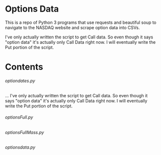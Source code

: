 # Options Data

This is a repo of Python 3 programs that use requests and beautiful soup to navigate to the NASDAQ website and scrape option data into CSVs.

I've only actually written the script to get Call data. So even though it says "option data" it's actually only Call Data right now. I will eventually write the Put portion of the script.

# Contents

###### optiondates.py
... I've only actually written the script to get Call data. So even though it says "option data" it's actually only Call Data right now. I will eventually write the Put portion of the script.



###### optionsFull.py


###### optionsFullMass.py


###### optionsdata.py

